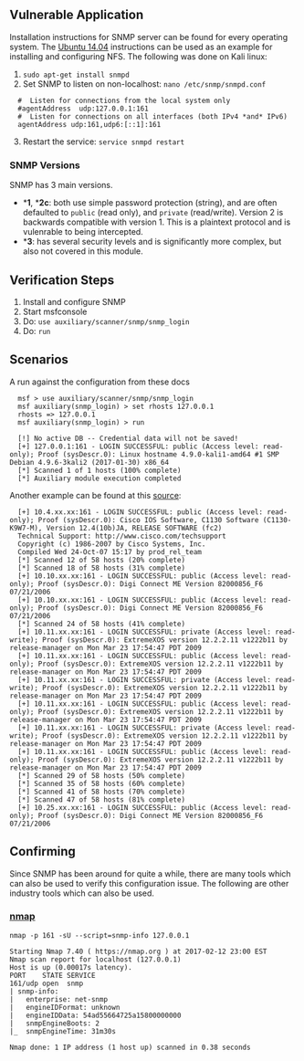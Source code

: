 ## Vulnerable Application

  Installation instructions for SNMP server can be found for every operating system.
  The [Ubuntu 14.04](https://www.digitalocean.com/community/tutorials/how-to-install-and-configure-an-snmp-daemon-and-client-on-ubuntu-14-04) instructions can be used as an example for installing and configuring NFS.  The
  following was done on Kali linux:
  
  1. `sudo apt-get install snmpd`
  2. Set SNMP to listen on non-localhost: `nano /etc/snmp/snmpd.conf`
  ```
    #  Listen for connections from the local system only
    #agentAddress  udp:127.0.0.1:161
    #  Listen for connections on all interfaces (both IPv4 *and* IPv6)
    agentAddress udp:161,udp6:[::1]:161
  ```
  3. Restart the service: `service snmpd restart`

### SNMP Versions

SNMP has 3 main versions.
* ***1**, ***2c**: both use simple password protection (string), and are often defaulted to `public` (read only), and `private` (read/write).  Version 2 is backwards compatible with version 1.  This is a plaintext protocol and is vulenrable to being intercepted.
* ***3**: has several security levels and is significantly more complex, but also not covered in this module.

## Verification Steps

  1. Install and configure SNMP
  2. Start msfconsole
  3. Do: `use auxiliary/scanner/snmp/snmp_login`
  4. Do: `run`

## Scenarios

  A run against the configuration from these docs

  ```
    msf > use auxiliary/scanner/snmp/snmp_login 
    msf auxiliary(snmp_login) > set rhosts 127.0.0.1
    rhosts => 127.0.0.1
    msf auxiliary(snmp_login) > run
    
    [!] No active DB -- Credential data will not be saved!
    [+] 127.0.0.1:161 - LOGIN SUCCESSFUL: public (Access level: read-only); Proof (sysDescr.0): Linux hostname 4.9.0-kali1-amd64 #1 SMP Debian 4.9.6-3kali2 (2017-01-30) x86_64
    [*] Scanned 1 of 1 hosts (100% complete)
    [*] Auxiliary module execution completed
  ```
  
  Another example can be found at this [source](http://bitvijays.github.io/blog/2016/03/03/learning-from-the-field-basic-network-hygiene/):
  
  ```
    [+] 10.4.xx.xx:161 - LOGIN SUCCESSFUL: public (Access level: read-only); Proof (sysDescr.0): Cisco IOS Software, C1130 Software (C1130-K9W7-M), Version 12.4(10b)JA, RELEASE SOFTWARE (fc2)
    Technical Support: http://www.cisco.com/techsupport
    Copyright (c) 1986-2007 by Cisco Systems, Inc.
    Compiled Wed 24-Oct-07 15:17 by prod_rel_team
    [*] Scanned 12 of 58 hosts (20% complete)
    [*] Scanned 18 of 58 hosts (31% complete)
    [+] 10.10.xx.xx:161 - LOGIN SUCCESSFUL: public (Access level: read-only); Proof (sysDescr.0): Digi Connect ME Version 82000856_F6 07/21/2006
    [+] 10.10.xx.xx:161 - LOGIN SUCCESSFUL: public (Access level: read-only); Proof (sysDescr.0): Digi Connect ME Version 82000856_F6 07/21/2006
    [*] Scanned 24 of 58 hosts (41% complete)
    [+] 10.11.xx.xx:161 - LOGIN SUCCESSFUL: private (Access level: read-write); Proof (sysDescr.0): ExtremeXOS version 12.2.2.11 v1222b11 by release-manager on Mon Mar 23 17:54:47 PDT 2009
    [+] 10.11.xx.xx:161 - LOGIN SUCCESSFUL: public (Access level: read-only); Proof (sysDescr.0): ExtremeXOS version 12.2.2.11 v1222b11 by release-manager on Mon Mar 23 17:54:47 PDT 2009
    [+] 10.11.xx.xx:161 - LOGIN SUCCESSFUL: private (Access level: read-write); Proof (sysDescr.0): ExtremeXOS version 12.2.2.11 v1222b11 by release-manager on Mon Mar 23 17:54:47 PDT 2009
    [+] 10.11.xx.xx:161 - LOGIN SUCCESSFUL: public (Access level: read-only); Proof (sysDescr.0): ExtremeXOS version 12.2.2.11 v1222b11 by release-manager on Mon Mar 23 17:54:47 PDT 2009
    [+] 10.11.xx.xx:161 - LOGIN SUCCESSFUL: private (Access level: read-write); Proof (sysDescr.0): ExtremeXOS version 12.2.2.11 v1222b11 by release-manager on Mon Mar 23 17:54:47 PDT 2009
    [+] 10.11.xx.xx:161 - LOGIN SUCCESSFUL: public (Access level: read-only); Proof (sysDescr.0): ExtremeXOS version 12.2.2.11 v1222b11 by release-manager on Mon Mar 23 17:54:47 PDT 2009
    [*] Scanned 29 of 58 hosts (50% complete)
    [*] Scanned 35 of 58 hosts (60% complete)
    [*] Scanned 41 of 58 hosts (70% complete)
    [*] Scanned 47 of 58 hosts (81% complete)
    [+] 10.25.xx.xx:161 - LOGIN SUCCESSFUL: public (Access level: read-only); Proof (sysDescr.0): Digi Connect ME Version 82000856_F6 07/21/2006
  ```

## Confirming

Since SNMP has been around for quite a while, there are many tools which can also be used to verify this configuration issue.
The following are other industry tools which can also be used.

### [nmap](https://nmap.org/nsedoc/scripts/snmp-info.html)

```
nmap -p 161 -sU --script=snmp-info 127.0.0.1

Starting Nmap 7.40 ( https://nmap.org ) at 2017-02-12 23:00 EST
Nmap scan report for localhost (127.0.0.1)
Host is up (0.00017s latency).
PORT    STATE SERVICE
161/udp open  snmp
| snmp-info: 
|   enterprise: net-snmp
|   engineIDFormat: unknown
|   engineIDData: 54ad55664725a15800000000
|   snmpEngineBoots: 2
|_  snmpEngineTime: 31m30s

Nmap done: 1 IP address (1 host up) scanned in 0.38 seconds
```
